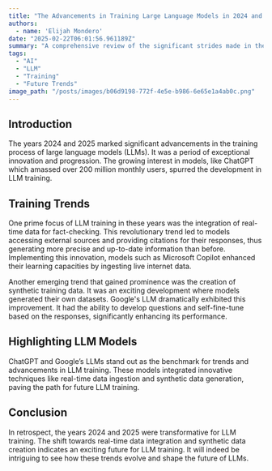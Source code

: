 ```yaml
---
title: "The Advancements in Training Large Language Models in 2024 and 2025"
authors:
  - name: 'Elijah Mondero'
date: "2025-02-22T06:01:56.961189Z"
summary: "A comprehensive review of the significant strides made in the training of large language models (LLMs) in 2024 and 2025."
tags:
  - "AI"
  - "LLM"
  - "Training"
  - "Future Trends"
image_path: "/posts/images/b06d9198-772f-4e5e-b986-6e65e1a4ab0c.png"
---
```


## Introduction

The years 2024 and 2025 marked significant advancements in the training process of large language models (LLMs). It was a period of exceptional innovation and progression. The growing interest in models, like ChatGPT which amassed over 200 million monthly users, spurred the development in LLM training.

## Training Trends

One prime focus of LLM training in these years was the integration of real-time data for fact-checking. This revolutionary trend led to models accessing external sources and providing citations for their responses, thus generating more precise and up-to-date information than before. Implementing this innovation, models such as Microsoft Copilot enhanced their learning capacities by ingesting live internet data.

Another emerging trend that gained prominence was the creation of synthetic training data. It was an exciting development where models generated their own datasets. Google's LLM dramatically exhibited this improvement. It had the ability to develop questions and self-fine-tune based on the responses, significantly enhancing its performance.

## Highlighting LLM Models 

ChatGPT and Google’s LLMs stand out as the benchmark for trends and advancements in LLM training. These models integrated innovative techniques like real-time data ingestion and synthetic data generation, paving the path for future LLM training.

## Conclusion

In retrospect, the years 2024 and 2025 were transformative for LLM training. The shift towards real-time data integration and synthetic data creation indicates an exciting future for LLM training. It will indeed be intriguing to see how these trends evolve and shape the future of LLMs.
